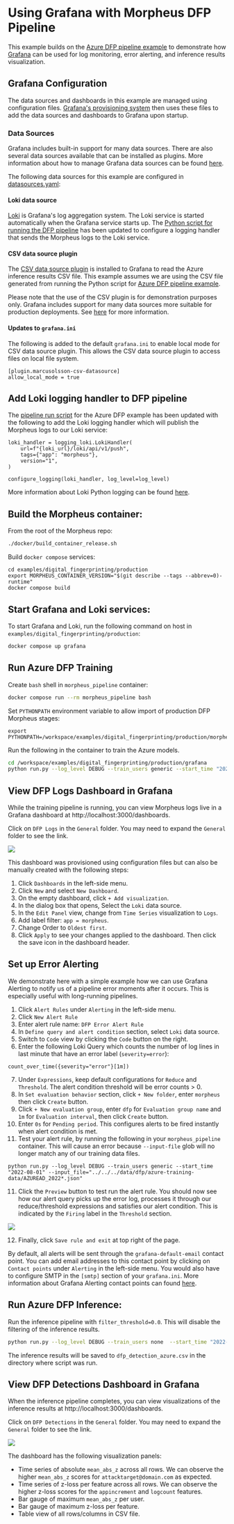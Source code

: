 <!--
# Copyright (c) 2023-2025, NVIDIA CORPORATION.
#
# Licensed under the Apache License, Version 2.0 (the "License");
# you may not use this file except in compliance with the License.
# You may obtain a copy of the License at
#
#     http://www.apache.org/licenses/LICENSE-2.0
#
# Unless required by applicable law or agreed to in writing, software
# distributed under the License is distributed on an "AS IS" BASIS,
# WITHOUT WARRANTIES OR CONDITIONS OF ANY KIND, either express or implied.
# See the License for the specific language governing permissions and
# limitations under the License.
-->

# Using Grafana with Morpheus DFP Pipeline

This example builds on the [Azure DFP pipeline example](../production/README.md) to demonstrate how [Grafana](https://grafana.com/grafana/) can be used for log monitoring, error alerting, and inference results visualization.

## Grafana Configuration

The data sources and dashboards in this example are managed using configuration files. [Grafana's provisioning system](https://grafana.com/docs/grafana/latest/administration/provisioning/) then uses these files to add the data sources and dashboards to Grafana upon startup.

### Data Sources

Grafana includes built-in support for many data sources. There are also several data sources available that can be installed as plugins. More information about how to manage Grafana data sources can be found [here](https://grafana.com/docs/grafana/latest/datasources/).

The following data sources for this example are configured in [datasources.yaml](./datasources/datasources.yaml):

#### Loki data source

[Loki](https://grafana.com/docs/loki/latest/) is Grafana's log aggregation system. The Loki service is started automatically when the Grafana service starts up. The [Python script for running the DFP pipeline](./run.py) has been updated to configure a logging handler that sends the Morpheus logs to the Loki service.

#### CSV data source plugin

The [CSV data source plugin](https://grafana.com/grafana/plugins/marcusolsson-csv-datasource/) is installed to Grafana to read the Azure inference results CSV file. This example assumes we are using the CSV file generated from running the Python script for [Azure DFP pipeline example](../production/README.md).

Please note that the use of the CSV plugin is for demonstration purposes only. Grafana includes support for many data sources more suitable for production deployments. See [here](https://grafana.com/docs/grafana/latest/datasources/) for more information.

#### Updates to `grafana.ini`

The following is added to the default `grafana.ini` to enable local mode for CSV data source plugin. This allows the CSV data source plugin to access files on local file system.

```
[plugin.marcusolsson-csv-datasource]
allow_local_mode = true
```

## Add Loki logging handler to DFP pipeline

The [pipeline run script](./run.py) for the Azure DFP example has been updated with the following to add the Loki logging handler which will publish the Morpheus logs to our Loki service:

```
loki_handler = logging_loki.LokiHandler(
    url=f"{loki_url}/loki/api/v1/push",
    tags={"app": "morpheus"},
    version="1",
)

configure_logging(loki_handler, log_level=log_level)
```

More information about Loki Python logging can be found [here](https://pypi.org/project/python-logging-loki/).

## Build the Morpheus container:
From the root of the Morpheus repo:
```bash
./docker/build_container_release.sh
```

Build `docker compose` services:

```
cd examples/digital_fingerprinting/production
export MORPHEUS_CONTAINER_VERSION="$(git describe --tags --abbrev=0)-runtime"
docker compose build
```

## Start Grafana and Loki services:

To start Grafana and Loki, run the following command on host in `examples/digital_fingerprinting/production`:
```bash
docker compose up grafana
```

## Run Azure DFP Training

Create `bash` shell in `morpheus_pipeline` container:

```bash
docker compose run --rm morpheus_pipeline bash
```

Set `PYTHONPATH` environment variable to allow import of production DFP Morpheus stages:
```
export PYTHONPATH=/workspace/examples/digital_fingerprinting/production/morpheus
```

Run the following in the container to train the Azure models.
```bash
cd /workspace/examples/digital_fingerprinting/production/grafana
python run.py --log_level DEBUG --train_users generic --start_time "2022-08-01" --input_file="../../../data/dfp/azure-training-data/AZUREAD_2022*.json"
```

## View DFP Logs Dashboard in Grafana

While the training pipeline is running, you can view Morpheus logs live in a Grafana dashboard at http://localhost:3000/dashboards.

Click on `DFP Logs` in the `General` folder. You may need to expand the `General` folder to see the link.

<img src="./img/dfp_logs_dashboard.png">

This dashboard was provisioned using configuration files but can also be manually created with the following steps:
1. Click `Dashboards` in the left-side menu.
2. Click `New` and select `New Dashboard`.
3. On the empty dashboard, click `+ Add visualization`.
4. In the dialog box that opens, Select the `Loki` data source.
5. In the `Edit Panel` view, change from `Time Series` visualization to `Logs`.
6. Add label filter: `app = morpheus`.
7. Change Order to `Oldest first`.
8. Click `Apply` to see your changes applied to the dashboard. Then click the save icon in the dashboard header.

## Set up Error Alerting

We demonstrate here with a simple example how we can use Grafana Alerting to notify us of a pipeline error moments after it occurs. This is especially useful with long-running pipelines.

1. Click `Alert Rules` under `Alerting` in the left-side menu.
2. Click `New Alert Rule`
3. Enter alert rule name: `DFP Error Alert Rule`
4. In `Define query and alert condition` section, select `Loki` data source.
5. Switch to `Code` view by clicking the `Code` button on the right.
6. Enter the following Loki Query which counts the number of log lines in last minute that have an error label (`severity=error`):
```
count_over_time({severity="error"}[1m])
```
7. Under `Expressions`, keep default configurations for `Reduce` and `Threshold`. The alert condition threshold will be error counts > 0.
7. In `Set evaluation behavior` section, click `+ New folder`, enter `morpheus` then click `Create` button.
8. Click `+ New evaluation group`, enter `dfp` for `Evaluation group name` and `1m` for `Evaluation interval`, then click `Create` button.
9. Enter `0s` for `Pending period`. This configures alerts to be fired instantly when alert condition is met.
10. Test your alert rule, by running the following in your `morpheus_pipeline` container. This will cause an error because `--input-file` glob will no longer match any of our training data files.
```
python run.py --log_level DEBUG --train_users generic --start_time "2022-08-01" --input_file="../../../data/dfp/azure-training-data/AZUREAD_2022*.json"
```
11. Click the `Preview` button to test run the alert rule. You should now see how our alert query picks up the error log, processes it through our reduce/threshold expressions and satisfies our alert condition. This is indicated by the `Firing` label in the `Threshold` section.

<img src="./img/dfp_error_alert_setup.png">

12. Finally, click `Save rule and exit` at top right of the page.

By default, all alerts will be sent through the `grafana-default-email` contact point. You can add email addresses to this contact point by clicking on `Contact points` under `Alerting` in the left-side menu. You would also have to configure SMTP in the `[smtp]` section of your `grafana.ini`. More information about Grafana Alerting contact points can found [here](https://grafana.com/docs/grafana/latest/alerting/fundamentals/contact-points/).

## Run Azure DFP Inference:

Run the inference pipeline with `filter_threshold=0.0`. This will disable the filtering of the inference results.

```bash
python run.py --log_level DEBUG --train_users none  --start_time "2022-08-30" --input_file="../../../data/dfp/azure-inference-data/*.json" --filter_threshold=0.0
```

The inference results will be saved to `dfp_detection_azure.csv` in the directory where script was run.

## View DFP Detections Dashboard in Grafana

When the inference pipeline completes, you can view visualizations of the inference results at http://localhost:3000/dashboards.

Click on `DFP Detections` in the `General` folder. You may need to expand the `General` folder to see the link.

<img src="./img/dfp_detections_dashboard.png">

The dashboard has the following visualization panels:

- Time series of absolute `mean_abs_z` across all rows. We can observe the higher `mean_abs_z` scores for `attacktarget@domain.com` as expected.
- Time series of z-loss per feature across all rows. We can observe the higher z-loss scores for the `appincrement` and `logcount` features.
- Bar gauge of maximum `mean_abs_z` per user.
- Bar gauge of maximum z-loss per feature.
- Table view of all rows/columns in CSV file.
